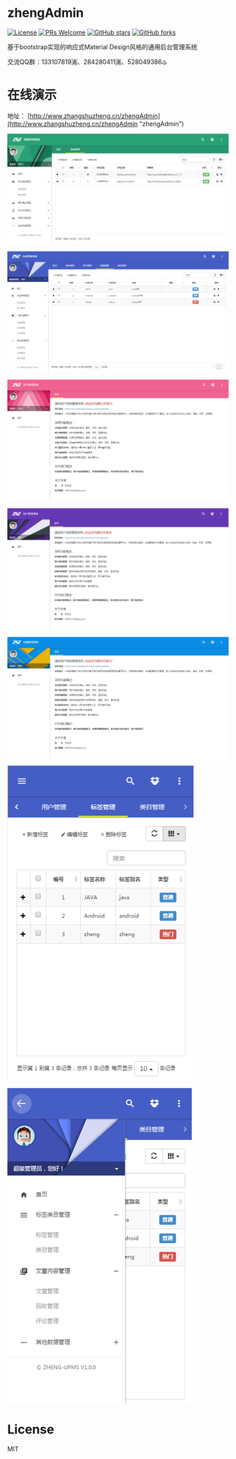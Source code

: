 # zhengAdmin
[![License](https://img.shields.io/badge/license-MIT-blue.svg)](LICENSE)
[![PRs Welcome](https://img.shields.io/badge/PRs-welcome-brightgreen.svg)](https://github.com/shuzheng/zhengAdmin/pulls)
[![GitHub stars](https://img.shields.io/github/stars/shuzheng/zhengAdmin.svg?style=social&label=Stars)](https://github.com/shuzheng/zhengAdmin)
[![GitHub forks](https://img.shields.io/github/forks/shuzheng/zhengAdmin.svg?style=social&label=Fork)](https://github.com/shuzheng/zhengAdmin)

基于bootstrap实现的响应式Material Design风格的通用后台管理系统

交流QQ群：133107819🈵、284280411🈵、528049386♨️

# 在线演示

地址： [http://www.zhangshuzheng.cn/zhengAdmin](http://www.zhangshuzheng.cn/zhengAdmin "zhengAdmin")


![预览效果图](resources/images/zheng-upms-theme.png)

![预览效果图](resources/images/zheng-cms-theme.png)

![预览效果图](resources/images/zheng-pay-theme.png)

![预览效果图](resources/images/zheng-ucenter-theme.png)

![预览效果图](resources/images/zheng-oss-theme.png)

![预览效果图](resources/images/zheng-cms-theme-m1.png)

![预览效果图](resources/images/zheng-cms-theme-m2.png)

# License
  MIT

